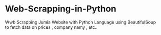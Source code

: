 # Web-Scrapping-in-Python
Wwb Scrapping Jumia Website with Python Language using BeautifulSoup to fetch data on prices , company namy , etc..
